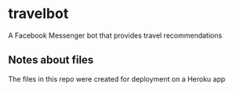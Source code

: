 # travelbot
A Facebook Messenger bot that provides travel recommendations 

## Notes about files
The files in this repo were created for deployment on a Heroku app

